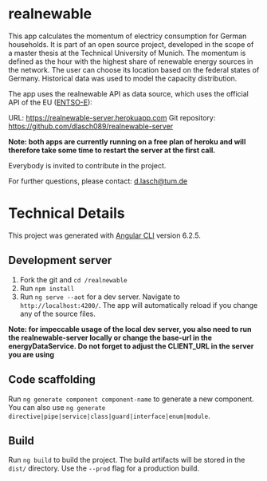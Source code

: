 # realnewable
This app calculates the momentum of electricy consumption for German households. It is part of an open source project, developed in the scope of a master thesis at the Technical University of Munich. The momentum is defined as the hour with the highest share of renewable energy sources in the network. The user can choose its location based on the federal states of Germany. Historical data was used to model the capacity distribution. 

The app uses the realnewable API as data source, which uses the official API of the EU ([ENTSO-E](https://www.entsoe.eu/data/)): 

URL: https://realnewable-server.herokuapp.com
Git repository: https://github.com/dlasch089/realnewable-server

**Note: both apps are currently running on a free plan of heroku and will therefore take some time to restart the server at the first call.**

Everybody is invited to contribute in the project.

For further questions, please contact: d.lasch@tum.de

# Technical Details

This project was generated with [Angular CLI](https://github.com/angular/angular-cli) version 6.2.5.

## Development server

1. Fork the git and `cd /realnewable`
2. Run `npm install`
3. Run `ng serve --aot` for a dev server. Navigate to `http://localhost:4200/`. The app will automatically reload if you change any of the source files.

**Note: for impeccable usage of the local dev server, you also need to run the realnewable-server locally or change the base-url in the energyDataService. Do not forget to adjust the CLIENT_URL in the server you are using**

## Code scaffolding

Run `ng generate component component-name` to generate a new component. You can also use `ng generate directive|pipe|service|class|guard|interface|enum|module`.

## Build

Run `ng build` to build the project. The build artifacts will be stored in the `dist/` directory. Use the `--prod` flag for a production build.

